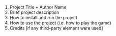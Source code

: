 1. Project Title + Author Name
2. Brief project description
3. How to install and run the project
4. How to use the project (i.e. how to play the game)
5. Credits [if any third-party element were used]